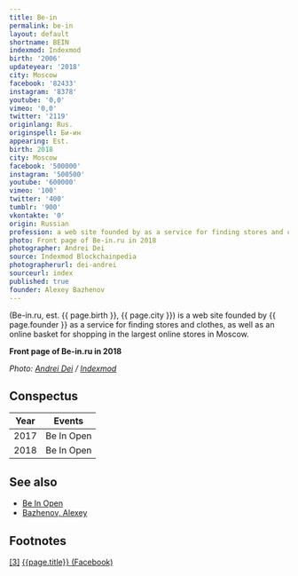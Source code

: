 ```yaml
---
title: Be-in
permalink: be-in
layout: default
shortname: BEIN
indexmod: Indexmod
birth: '2006'
updateyear: '2018'
city: Moscow
facebook: '82433'
instagram: '8378'
youtube: '0,0'
vimeo: '0,0'
twitter: '2119'
originlang: Rus.
originspell: Би-ин
appearing: Est.
birth: 2018
city: Moscow
facebook: '500000'
instagram: '500500'
youtube: '600000'
vimeo: '100'
twitter: '400'
tumblr: '900'
vkontakte: '0'
origin: Russian
profession: a web site founded by as a service for finding stores and clothes, as well as an online basket for shopping in the largest online stores in Moscow
photo: Front page of Be-in.ru in 2018
photographer: Andrei Dei
source: Indexmod Blockchainpedia
photographerurl: dei-andrei
sourceurl: index
published: true
founder: Alexey Bazhenov
---
```


(Be-in.ru, est. {{ page.birth }}, {{ page.city }}) is a web site founded by {{ page.founder }}  as a service for finding stores and clothes, as well as an online basket for shopping in the largest online stores in Moscow.

**Front page of Be-in.ru in 2018**

*Photo: [Andrei Dei](index) / [Indexmod](index)*

## Сonspectus

|Year|Events|
|-|-|
|2017|Be In Open|
|2018|Be In Open|

## See also

+ [Be In Open](be-in-open)
+ [Bazhenov, Alexey](bazhenov-alexey)

## Footnotes

[[3]](#a3) <span id="f3"></span> [{{page.title}} (Facebook)](https://www.facebook.com/beinru/)
